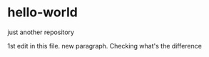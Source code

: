 # hello-world
just another repository

1st edit in this file.
new paragraph.
Checking what's the difference

